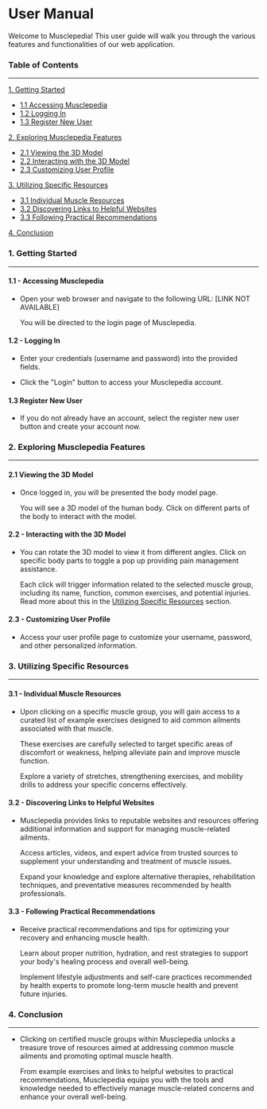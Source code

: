 # User Manual

Welcome to Musclepedia! This user guide will walk you through the various features and functionalities of our web application.

### Table of Contents
---
[1. Getting Started](#1-getting-started)
- [1.1 Accessing Musclepedia](#11---accessing-musclepedia)
- [1.2 Logging In](#12---logging-in)
- [1.3 Register New User](#13-register-new-user)

[2. Exploring Musclepedia Features](#2-exploring-musclepedia-features)
- [2.1 Viewing the 3D Model](#21-viewing-the-3d-model)
- [2.2 Interacting with the 3D Model](#22---interacting-with-the-3d-model)
- [2.3 Customizing User Profile](#23---customizing-user-profile)

[3. Utilizing Specific Resources](#3-utilizing-specific-resources)
- [3.1 Individual Muscle Resources](#31---individual-muscle-resources)
- [3.2 Discovering Links to Helpful Websites](#32---discovering-links-to-helpful-websites)
- [3.3 Following Practical Recommendations](#33---following-practical-recommendations)

[4. Conclusion](#4-conclusion)

### 1. Getting Started
---
#### 1.1 - Accessing Musclepedia

- Open your web browser and navigate to the following URL: [LINK NOT AVAILABLE]

  You will be directed to the login page of Musclepedia.

#### 1.2 - Logging In

- Enter your credentials (username and password) into the provided fields.

- Click the "Login" button to access your Musclepedia account.

#### 1.3 Register New User

- If you do not already have an account, select the register new user button and create your account now.


### 2. Exploring Musclepedia Features
---
#### 2.1 Viewing the 3D Model

- Once logged in, you will be presented the body model page.

  You will see a 3D model of the human body. Click on different parts of the body to interact with the model.

#### 2.2 - Interacting with the 3D Model

- You can rotate the 3D model to view it from different angles.
    Click on specific body parts to toggle a pop up providing pain management assistance.  

  Each click will trigger information related to the selected muscle group, including its name, function, common exercises, and potential injuries. Read more about this in the [Utilizing Specific Resources](#3-utilizing-specific-resources) section.


#### 2.3 - Customizing User Profile

- Access your user profile page to customize your username, password, and other personalized information.

### 3. Utilizing Specific Resources
---
#### 3.1 - Individual Muscle Resources

- Upon clicking on a specific muscle group, you will gain access to a curated list of example exercises designed to aid common ailments associated with that muscle.

  These exercises are carefully selected to target specific areas of discomfort or weakness, helping alleviate pain and improve muscle function.

  Explore a variety of stretches, strengthening exercises, and mobility drills to address your specific concerns effectively.
 
 
#### 3.2 - Discovering Links to Helpful Websites
 
- Musclepedia provides links to reputable websites and resources offering additional information and support for managing muscle-related ailments.

  Access articles, videos, and expert advice from trusted sources to supplement your understanding and treatment of muscle issues.

  Expand your knowledge and explore alternative therapies, rehabilitation techniques, and preventative measures recommended by health professionals.
 
#### 3.3 - Following Practical Recommendations
 
- Receive practical recommendations and tips for optimizing your recovery and enhancing muscle health.

  Learn about proper nutrition, hydration, and rest strategies to support your body's healing process and overall well-being.

  Implement lifestyle adjustments and self-care practices recommended by health experts to promote long-term muscle health and prevent future injuries.
 
### 4. Conclusion
 ---

- Clicking on certified muscle groups within Musclepedia unlocks a treasure trove of resources aimed at addressing common muscle ailments and promoting optimal muscle health.

  From example exercises and links to helpful websites to practical recommendations, Musclepedia equips you with the tools and knowledge needed to effectively manage muscle-related concerns and enhance your overall well-being.